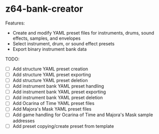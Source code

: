 # z64-bank-creator
Features:
- Create and modify YAML preset files for instruments, drums, sound effects, samples, and envelopes
- Select instrument, drum, or sound effect presets
- Export binary instrument bank data

TODO:
- [ ] Add structure YAML preset creation
- [ ] Add structure YAML preset exporting
- [ ] Add structure YAML preset deletion
- [ ] Add instrument bank YAML preset handling
- [ ] Add instrument bank YAML preset exporting
- [ ] Add instrument bank YAML preset deletion
- [ ] Add Ocarina of Time YAML preset files
- [ ] Add Majora's Mask YAML preset files
- [ ] Add game handling for Ocarina of Time and Majora's Mask sample addresses
- [ ] Add preset copying/create preset from template
